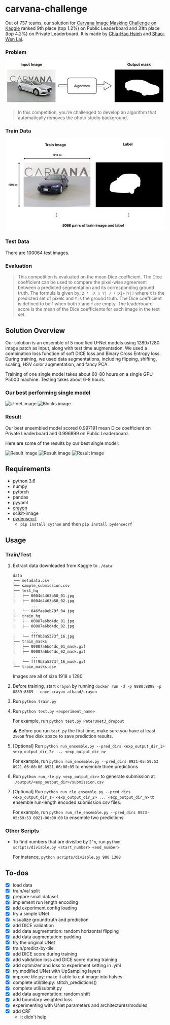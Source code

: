 # carvana-challenge
Out of 737 teams, our solution for [Carvana Image Masking Challenge on Kaggle](https://www.kaggle.com/c/carvana-image-masking-challenge) ranked 9th place (top 1.2%) on Public Leaderboard and 31th place (top 4.2%) on Private Leaderboard. It is made by [Chia-Hao Hsieh](https://github.com/chplushsieh) and [Shao-Wen Lai](https://github.com/judichunt).

### Problem

![Problem: remove background from car image](https://github.com/chplushsieh/carvana-challenge/blob/master/figures/problem.png "Problem")

> In this competition, you’re challenged to develop an algorithm that automatically removes the photo studio background.

### Train Data

![Train Data contains 5088 pairs of train image and label. ](https://github.com/chplushsieh/carvana-challenge/blob/master/figures/data.png "Train Data")

### Test Data

There are 100064 test images.

### Evaluation

> This competition is evaluated on the mean Dice coefficient. The Dice coefficient can be used to compare the pixel-wise agreement between a predicted segmentation and its corresponding ground truth. The formula is given by:
```2 * |X ∩ Y| / (|X|+|Y|)```
> where `X` is the predicted set of pixels and `Y` is the ground truth. The Dice coefficient is defined to be 1 when both `X` and `Y` are empty. The leaderboard score is the mean of the Dice coefficients for each image in the test set.

## Solution Overview

Our solution is an ensemble of 5 modified U-Net models using 1280x1280 image patch as input, along with test time augmentation. We used a combination loss function of soft DICE loss and Binary Cross Entropy loss. During training, we used data augmentations, including flipping, shifting, scaling, HSV color augmentation, and fancy PCA.

Training of one single model takes about 60-80 hours on a single GPU P5000 machine. Testing takes about 6-8 hours.

### Our best performing single model

![U-net image](https://github.com/chplushsieh/carvana-challenge/blob/master/figures/U-net%20Structure.png "U-net")
![Blocks image](https://github.com/chplushsieh/carvana-challenge/blob/master/figures/Blocks.png "Blocks")

### Result

Our best ensembled model scored 0.997191 mean Dice coefficient on Private Leaderboard and 0.996899 on Public Leaderboard.

Here are some of the results by our best single model:

![Result image](https://github.com/chplushsieh/carvana-challenge/blob/master/figures/result_01.png "2*2")
![Result image](https://github.com/chplushsieh/carvana-challenge/blob/master/figures/result_02.png "2*2")
![Result image](https://github.com/chplushsieh/carvana-challenge/blob/master/figures/result_03.png "2*2")

## Requirements
* python 3.6
* numpy
* pytorch
* pandas
* pyyaml
* [crayon](https://github.com/torrvision/crayon)
* scikit-image
* [pydensecrf](https://github.com/lucasb-eyer/pydensecrf)
    * `pip install cython` and then `pip install pydensecrf`


## Usage

### Train/Test
1. Extract data downloaded from Kaggle to `./data`:

   ```
   data
   ├── metadata.csv
   ├── sample_submission.csv
   ├── test_hq
   │   ├── 0004d4463b50_01.jpg
   │   ├── 0004d4463b50_02.jpg
           ...
   │   └── 846faa0eb79f_04.jpg
   ├── train_hq
   │   ├── 00087a6bd4dc_01.jpg
   │   ├── 00087a6bd4dc_02.jpg
           ...
   │   └── fff9b3a5373f_16.jpg
   ├── train_masks
   │   ├── 00087a6bd4dc_01_mask.gif
   │   ├── 00087a6bd4dc_02_mask.gif
           ...
   │   └── fff9b3a5373f_16_mask.gif
   └── train_masks.csv
   ```

   Images are all of size 1918 x 1280    

2. Before training, start `crayon` by running `docker run -d -p 8888:8888 -p 8889:8889 --name crayon alband/crayon`

3. Run `python train.py`

4. Run `python test.py <experiment_name>`

   For example, run `python test.py PeterUnet3_dropout`

   :warning: Before you run `test.py` the first time, make sure you have at least `250GB` free disk space to save prediction results.

5. [Optional] Run `python run_ensemble.py --pred_dirs <exp_output_dir_1> <exp_output_dir_2> ... <exp_output_dir_n>`

   For example, run `python run_ensemble.py --pred_dirs 0921-05:59:53 0921-06:00:00 0921-06:00:05` to ensemble three predictions

6. Run `python run_rle.py <exp_output_dir>` to generate submission at `./output/<exp_output_dir>/submission.csv`

7. [Optional] Run `python run_rle_ensemble.py --pred_dirs <exp_output_dir_1> <exp_output_dir_2> ... <exp_output_dir_n>` to ensemble run-length encoded submission.csv files.

   For example, run `python run_rle_ensemble.py --pred_dirs 0923-05:59:53 0921-06:00:00` to ensemble two predictions

### Other Scripts

* To find numbers that are divislbe by `2^n`, run `python scripts/divisble.py <start_number> <end_number>`

   For instance, `python scripts/divisble.py 900 1300`

## To-dos

- [x] load data
- [x] train/val split
- [x] prepare small dataset
- [x] implement run length encoding
- [x] add experiment config loading
- [x] try a simple UNet
- [x] visualize groundtruth and prediction
- [x] add DICE validation
- [x] add data augmentation: random horizontal flipping
- [x] add data augmentation: padding
- [x] try the original UNet
- [x] train/predict-by-tile
- [x] add DICE score during training
- [x] add validation loss and DICE score during training
- [x] add optimizer and loss to experiment setting in .yml
- [x] try modified UNet with UpSampling layers
- [x] improve tile.py: make it able to cut image into halves
- [x] complete util/tile.py: stitch_predictions()
- [x] complete util/submit.py
- [x] add data augmentation: random shift
- [x] add boundary weighted loss
- [x] experimenting with UNet parameters and architectures/modules
- [x] add CRF
    - it didn't help
